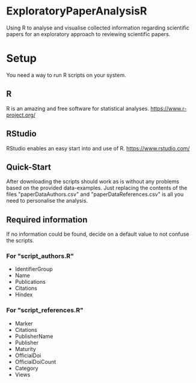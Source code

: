 # ExploratoryPaperAnalysisR
Using R to analyse and visualise collected information regarding scientific papers for an exploratory approach to reviewing scientific papers.



# Setup
You need a way to run R scripts on your system.

## R
R is an amazing and free software for statistical analyses.
https://www.r-project.org/

## RStudio
RStudio enables an easy start into and use of R.
https://www.rstudio.com/

## Quick-Start
After downloading the scripts should work as is without any problems based on the provided data-examples.
Just replacing the contents of the files "paperDataAuthors.csv" and "paperDataReferences.csv" is all you need to personalise the analysis.

## Required information
If no information could be found, decide on a default value to not confuse the scripts.

### For "script_authors.R"
 * IdentifierGroup
 * Name
 * Publications
 * Citations
 * Hindex

### For "script_references.R"
 * Marker
 * Citations
 * PublisherName
 * Publisher
 * Maturity
 * OfficialDoi
 * OfficialDoiCount
 * Category
 * Views


